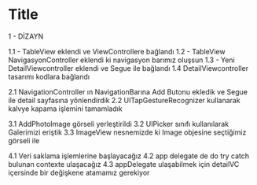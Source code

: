 #  Title

1 - DİZAYN 

1.1 - TableView eklendi ve ViewControllere bağlandı 
1.2 - TableView NavigasyonController eklendi ki navigasyon barımız oluşsun 
1.3 - Yeni DetailViewcontroller eklendi ve Segue ile bağlandı
1.4 DetailViewcontroller tasarımı kodlara bağlandı 


2.1 NavigationController ın NavigationBarına Add Butonu ekledik ve Segue ile detail sayfasına yönlendirdik 
2.2  UITapGestureRecognizer kullanarak kalvye kapama işlemini tamamladık



3.1 AddPhotoImage görseli yerleştirildi 
3.2 UIPicker sınıfı kullanılarak Galerimizi eriştik 
3.3 ImageView nesnemizde ki Image objesine seçtiğimiz görseli ile 


4.1 Veri saklama işlemlerine başlayacağız 
4.2 app delegate de do try catch bulunan contexte ulaşacağız
4.3 appDelegate ulaşabilmek için detailVC içersinde bir değişkene atamamız gerekiyor

